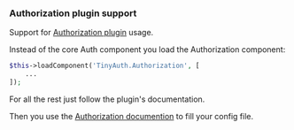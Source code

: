 ### Authorization plugin support

Support for [Authorization plugin](https://github.com/cakephp/authorization) usage.

Instead of the core Auth component you load the Authorization component:

```php
$this->loadComponent('TinyAuth.Authorization', [
    ...
]);
```

For all the rest just follow the plugin's documentation.

Then you use the [Authorization documention](Authorization.md) to fill your config file.
